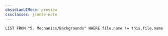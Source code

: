 ```yaml
---
obsidianUIMode: preview
cssclasses: json5e-note
---
```

```dataview
LIST FROM "5. Mechanics/Backgrounds" WHERE file.name != this.file.name
```
